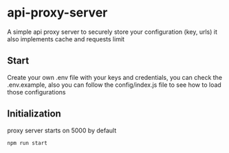 # api-proxy-server
A simple api proxy server to securely store your configuration (key, urls) it also implements cache and requests limit

## Start
Create your own .env file with your keys and credentials, you can check the .env.example, also you can follow the config/index.js file to see how to load those configurations

## Initialization
proxy server starts on 5000 by default

```javascript
npm run start
```
